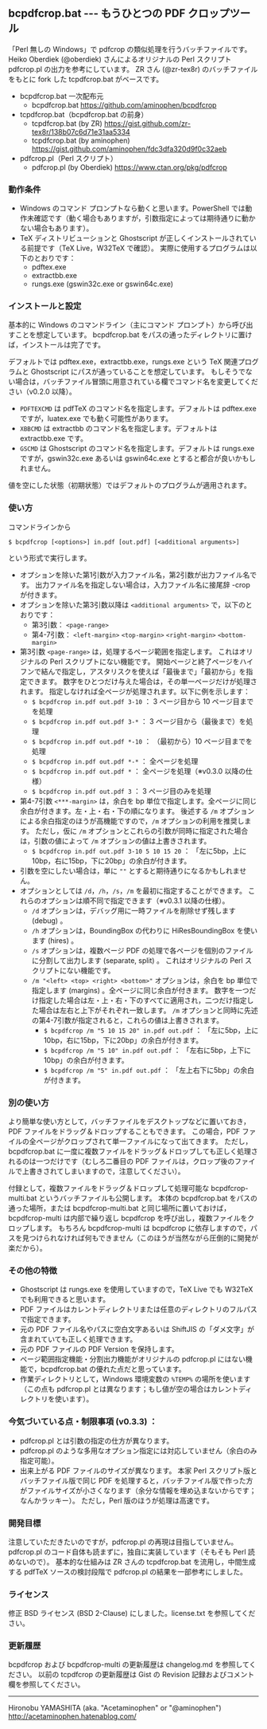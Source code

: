 ## bcpdfcrop.bat --- もうひとつの PDF クロップツール

「Perl 無しの Windows」で pdfcrop の類似処理を行うバッチファイルです。
Heiko Oberdiek (@oberdiek) さんによるオリジナルの Perl スクリプト pdfcrop.pl の出力を参考にしています。
ZR さん (@zr-tex8r) のバッチファイルをもとに fork した tcpdfcrop.bat がベースです。

- bcpdfcrop.bat 一次配布元
    - bcpdfcrop.bat https://github.com/aminophen/bcpdfcrop
- tcpdfcrop.bat（bcpdfcrop.bat の前身）
    - tcpdfcrop.bat (by ZR) https://gist.github.com/zr-tex8r/138b07c6d71e31aa5334
    - tcpdfcrop.bat (by aminophen) https://gist.github.com/aminophen/fdc3dfa320d9f0c32aeb
- pdfcrop.pl（Perl スクリプト）
    - pdfcrop.pl (by Oberdiek) https://www.ctan.org/pkg/pdfcrop

### 動作条件

- Windows のコマンド プロンプトなら動くと思います。PowerShell では動作未確認です（動く場合もありますが，引数指定によっては期待通りに動かない場合もあります）。
- TeX ディストリビューションと Ghostscript が正しくインストールされている前提です（TeX Live，W32TeX で確認）。
  実際に使用するプログラムは以下のとおりです：
    - pdftex.exe
    - extractbb.exe
    - rungs.exe (gswin32c.exe or gswin64c.exe)

### インストールと設定

基本的に Windows のコマンドライン（主にコマンド プロンプト）から呼び出すことを想定しています。
bcpdfcrop.bat をパスの通ったディレクトリに置けば，インストールは完了です。

デフォルトでは pdftex.exe，extractbb.exe，rungs.exe という TeX 関連プログラムと Ghostscript にパスが通っていることを想定しています。
もしそうでない場合は，バッチファイル冒頭に用意されている欄でコマンド名を変更してください（v0.2.0 以降）。

- `PDFTEXCMD` は pdfTeX のコマンド名を指定します。デフォルトは pdftex.exe ですが，luatex.exe でも動く可能性があります。
- `XBBCMD` は extractbb のコマンド名を指定します。デフォルトは extractbb.exe です。
- `GSCMD` は Ghostscript のコマンド名を指定します。デフォルトは rungs.exe ですが，gswin32c.exe あるいは gswin64c.exe とすると都合が良いかもしれません。

値を空にした状態（初期状態）ではデフォルトのプログラムが適用されます。

### 使い方

コマンドラインから

~~~~
$ bcpdfcrop [<options>] in.pdf [out.pdf] [<additional arguments>]
~~~~

という形式で実行します。

- オプションを除いた第1引数が入力ファイル名，第2引数が出力ファイル名です。
  出力ファイル名を指定しない場合は，入力ファイル名に接尾辞 -crop が付きます。
- オプションを除いた第3引数以降は `<additional arguments>` で，以下のとおりです：
    - 第3引数：   `<page-range>`
    - 第4-7引数： `<left-margin>` `<top-margin>` `<right-margin>` `<bottom-margin>`
- 第3引数 `<page-range>` は，処理するページ範囲を指定します。
  これはオリジナルの Perl スクリプトにない機能です。
  開始ページと終了ページをハイフンで結んで指定し，アスタリスクを使えば「最後まで」「最初から」を指定できます。
  数字をひとつだけ与えた場合は，その単一ページだけが処理されます。
  指定しなければ全ページが処理されます。以下に例を示します：
    - `$ bcpdfcrop in.pdf out.pdf 3-10` ： 3 ページ目から 10 ページ目までを処理
    - `$ bcpdfcrop in.pdf out.pdf 3-*`  ： 3 ページ目から（最後まで）を処理
    - `$ bcpdfcrop in.pdf out.pdf *-10` ： （最初から）10 ページ目までを処理
    - `$ bcpdfcrop in.pdf out.pdf *-*`  ： 全ページを処理
    - `$ bcpdfcrop in.pdf out.pdf *`    ： 全ページを処理（※v0.3.0 以降の仕様）
    - `$ bcpdfcrop in.pdf out.pdf 3`    ： 3 ページ目のみを処理
- 第4-7引数 `<***-margin>` は，余白を bp 単位で指定します。全ページに同じ余白が付きます。左・上・右・下の順になります。
  後述する `/m` オプションによる余白指定のほうが高機能ですので，`/m` オプションの利用を推奨します。
  ただし，仮に `/m` オプションとこれらの引数が同時に指定された場合は，引数の値によって `/m` オプションの値は上書きされます。
    - `$ bcpdfcrop in.pdf out.pdf 3-10 5 10 15 20` ： 「左に5bp，上に10bp，右に15bp，下に20bp」の余白が付きます。
- 引数を空にしたい場合は，単に `""` とすると期待通りになるかもしれません。
- オプションとしては `/d`，`/h`，`/s`，`/m` を最初に指定することができます。
  これらのオプションは順不同で指定できます（※v0.3.1 以降の仕様）。
    - `/d` オプションは，デバッグ用に一時ファイルを削除せず残します (debug) 。
    - `/h` オプションは，BoundingBox の代わりに HiResBoundingBox を使います (hires) 。
    - `/s` オプションは，複数ページ PDF の処理で各ページを個別のファイルに分割して出力します (separate, split) 。
      これはオリジナルの Perl スクリプトにない機能です。
    - `/m "<left> <top> <right> <bottom>"` オプションは，余白を bp 単位で指定します (margins) 。全ページに同じ余白が付きます。
      数字を一つだけ指定した場合は左・上・右・下のすべてに適用され，二つだけ指定した場合は左右と上下がそれぞれ一致します。
      `/m` オプションと同時に先述の第4-7引数が指定されると，これらの値は上書きされます。
        - `$ bcpdfcrop /m "5 10 15 20" in.pdf out.pdf` ： 「左に5bp，上に10bp，右に15bp，下に20bp」の余白が付きます。
        - `$ bcpdfcrop /m "5 10" in.pdf out.pdf`       ： 「左右に5bp，上下に10bp」の余白が付きます。
        - `$ bcpdfcrop /m "5" in.pdf out.pdf`          ： 「左上右下に5bp」の余白が付きます。

### 別の使い方

より簡単な使い方として，バッチファイルをデスクトップなどに置いておき，PDF ファイルをドラッグ＆ドロップすることもできます。
この場合，PDF ファイルの全ページがクロップされて単一ファイルになって出てきます。
ただし，bcpdfcrop.bat に一度に複数ファイルをドラッグ＆ドロップしても正しく処理されるのは一つだけです（むしろ二番目の PDF ファイルは，クロップ後のファイルで上書きされてしまいますので，注意してください）。

付録として，複数ファイルをドラッグ＆ドロップして処理可能な bcpdfcrop-multi.bat というバッチファイルも公開します。
本体の bcpdfcrop.bat をパスの通った場所，または bcpdfcrop-multi.bat と同じ場所に置いておけば，bcpdfcrop-multi は内部で繰り返し bcpdfcrop を呼び出し，複数ファイルをクロップします。
もちろん bcpdfcrop-multi は bcpdfcrop に依存しますので，パスを見つけられなければ何もできません（このほうが当然ながら圧倒的に開発が楽だから）。

### その他の特徴

- Ghostscript は rungs.exe を使用していますので，TeX Live でも W32TeX でも利用できると思います。
- PDF ファイルはカレントディレクトリまたは任意のディレクトリのフルパスで指定できます。
- 元の PDF ファイル名やパスに空白文字あるいは ShiftJIS の「ダメ文字」が含まれていても正しく処理できます。
- 元の PDF ファイルの PDF Version を保持します。
- ページ範囲指定機能・分割出力機能がオリジナルの pdfcrop.pl にはない機能で，bcpdfcrop.bat の優れた点だと思っています。
- 作業ディレクトリとして，Windows 環境変数の `%TEMP%` の場所を使います（この点も pdfcrop.pl とは異なります；もし値が空の場合はカレントディレクトリを使います）。

### 今気づいている点・制限事項 (v0.3.3) ：

- pdfcrop.pl とは引数の指定の仕方が異なります。
- pdfcrop.pl のような多用なオプション指定には対応していません（余白のみ指定可能）。
- 出来上がる PDF ファイルのサイズが異なります。
  本家 Perl スクリプト版とバッチファイル版で同じ PDF を処理すると，バッチファイル版で作った方がファイルサイズが小さくなります（余分な情報を埋め込まないからです；なんかラッキー）。
  ただし，Perl 版のほうが処理は高速です。

### 開発目標

注意していただきたいのですが，pdfcrop.pl の再現は目指していません。
pdfcrop.pl のコード自体も読まずに，独自に実装しています（そもそも Perl 読めないので）。
基本的な仕組みは ZR さんの tcpdfcrop.bat を流用し，中間生成する pdfTeX ソースの検討段階で pdfcrop.pl の結果を一部参考にしました。

### ライセンス

修正 BSD ライセンス (BSD 2-Clause) にしました。license.txt を参照してください。

### 更新履歴

bcpdfcrop および bcpdfcrop-multi の更新履歴は changelog.md を参照してください。
以前の tcpdfcrop の更新履歴は Gist の Revision 記録およびコメント欄を参照してください。

--------------------
Hironobu YAMASHITA (aka. "Acetaminophen" or "@aminophen")
http://acetaminophen.hatenablog.com/
